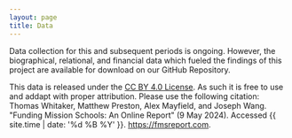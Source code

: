 ```yaml
---
layout: page
title: Data
---
```


Data collection for this and subsequent periods is ongoing. However, the biographical, relational, and financial data which fueled the findings of this project are available for download on our GitHub Repository. 

This data is released under the [CC BY 4.0 License](https://creativecommons.org/licenses/by/4.0/). As such it is free to use and addapt with proper attribution. Please use the following citation: Thomas Whitaker, Matthew Preston, Alex Mayfield, and Joseph Wang. "Funding Mission Schools: An Online Report" (9 May 2024). Accessed {{ site.time | date: '%d %B %Y' }}. https://fmsreport.com.